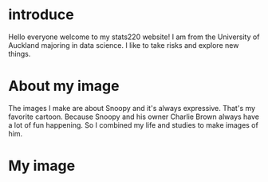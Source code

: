 # introduce
Hello everyone welcome to my stats220 website!
I am from the University of Auckland majoring in data science. I like to take risks and explore new things.
# About my image
The images I make are about Snoopy and it's always expressive. That's my favorite cartoon. Because Snoopy and his owner Charlie Brown always have a lot of fun happening. So I combined my life and studies to make images of him.
# My image
